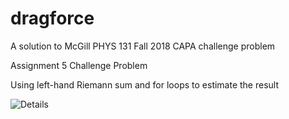 # dragforce
A solution to McGill PHYS 131 Fall 2018 CAPA challenge problem

Assignment 5 Challenge Problem

Using left-hand Riemann sum and for loops to estimate the result

![Details](https://i.imgur.com/SGr7ErY.jpg)
